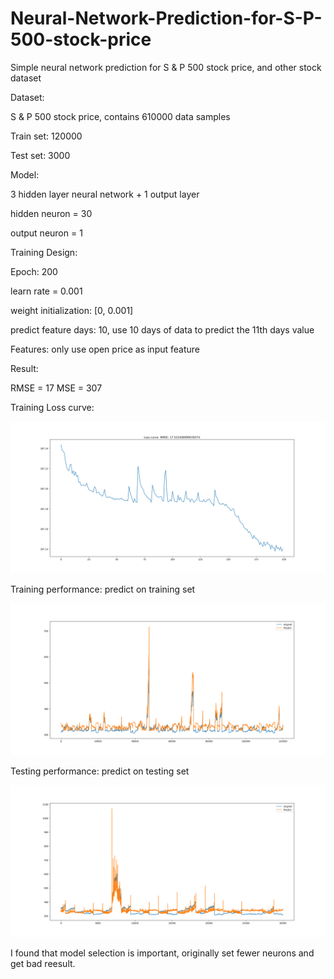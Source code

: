 # Neural-Network-Prediction-for-S-P-500-stock-price
Simple neural network prediction for S &amp; P 500 stock price, and other stock dataset

Dataset: 

S & P 500 stock price, contains 610000 data samples

Train set: 120000 

Test set: 3000

Model:

3 hidden layer neural network + 1 output layer

hidden neuron = 30

output neuron = 1

Training Design:

Epoch: 200

learn rate = 0.001

weight initialization: [0, 0.001]

predict feature days: 10, use 10 days of data to predict the 11th days value

Features: only use open price as input feature


Result:

RMSE = 17
MSE = 307

Training Loss curve:

![img](https://github.com/laurence-lin/Neural-Network-Prediction-for-S-P-500-stock-price/blob/master/SP500_loss_2.png)

Training performance: predict on training set

![img](https://github.com/laurence-lin/Neural-Network-Prediction-for-S-P-500-stock-price/blob/master/SP500_performance.png)

Testing performance: predict on testing set

![img](https://github.com/laurence-lin/Neural-Network-Prediction-for-S-P-500-stock-price/blob/master/test%20result_2.png)


I found that model selection is important, originally set fewer neurons and get bad reesult.
